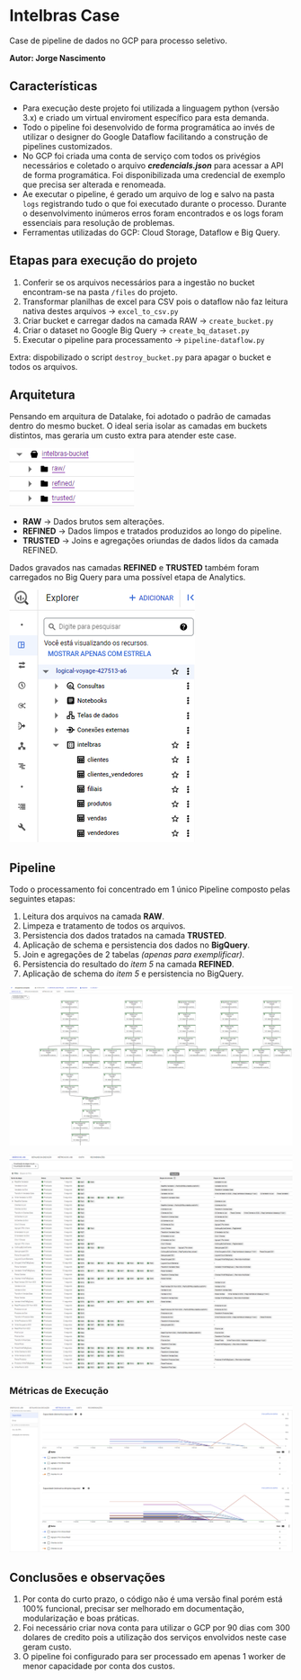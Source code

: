 # Intelbras Case

Case de pipeline de dados no GCP para processo seletivo.

**Autor: Jorge Nascimento**

## Características

* Para execução deste projeto foi utilizada a linguagem python (versão 3.x) e criado um virtual enviroment específico para esta demanda.
* Todo o pipeline foi desenvolvido de forma programática ao invés de utilizar o designer do Google Dataflow facilitando a construção de pipelines customizados.
* No GCP foi criada uma conta de serviço com todos os privégios necessários e coletado o arquivo ***credencials.json*** para acessar a API de forma programática. Foi disponibilizada uma credencial de exemplo que precisa ser alterada e renomeada.
* Ae executar o pipeline, é gerado um arquivo de log e salvo na pasta `logs` registrando tudo o que foi executado durante o processo. Durante o desenvolvimento inúmeros erros foram encontrados e os logs foram essenciais para resolução de problemas.
* Ferramentas utilizadas do GCP: Cloud Storage, Dataflow e Big Query.

## Etapas para execução do projeto

1. Conferir se os arquivos necessários para a ingestão no bucket encontram-se na pasta `/files` do projeto.
2. Transformar planilhas de excel para CSV pois o dataflow não faz leitura nativa destes arquivos -> `excel_to_csv.py`
3. Criar bucket e carregar dados na camada RAW -> `create_bucket.py`
4. Criar o dataset no Google Big Query -> `create_bq_dataset.py`
5. Executar o pipeline para processamento -> `pipeline-dataflow.py`

Extra: dispobilizado o script `destroy_bucket.py` para apagar o bucket e todos os arquivos.

## Arquitetura

Pensando em arquitura de Datalake, foi adotado o padrão de camadas dentro do mesmo bucket. O ideal seria isolar as camadas em buckets distintos, mas geraria um custo extra para atender este case.

![image.png](assets/bucket.png)

* **RAW** -> Dados brutos sem alterações.
* **REFINED** -> Dados limpos e tratados produzidos ao longo do pipeline.
* **TRUSTED** -> Joins e agregações oriundas de dados lidos da camada REFINED.

Dados gravados nas camadas **REFINED** e **TRUSTED** também foram carregados no Big Query para uma possível etapa de Analytics.

![image.png](assets/bigquery.png)

## Pipeline

Todo o processamento foi concentrado em 1 único Pipeline composto pelas seguintes etapas:

1. Leitura dos arquivos na camada **RAW**.
2. Limpeza e tratamento de todos os arquivos.
3. Persistencia dos dados tratados na camada **TRUSTED**.
4. Aplicação de schema e persistencia dos dados no **BigQuery**.
5. Join e agregações de 2 tabelas *(apenas para exemplificar)*.
6. Persistencia do resultado do *item 5* na camada **REFINED**.
7. Aplicação de schema do *item 5* e persistencia no BigQuery.

![image.png](assets/pipeline-executado.png)

![image.png](assets/pipeline-tabela.png)

### Métricas de Execução

![image.png](assets/metricas-1.png)

## Conclusões e observações

1. Por conta do curto prazo, o código não é uma versão final porém está 100% funcional, precisar ser melhorado em documentação, modularização e boas práticas.
2. Foi necessário criar nova conta para utilizar o GCP por 90 dias com 300 dolares de credito pois a utilização dos serviços envolvidos neste case geram custo.
3. O pipeline foi configurado para ser processado em apenas 1 worker de menor capacidade por conta dos custos.
